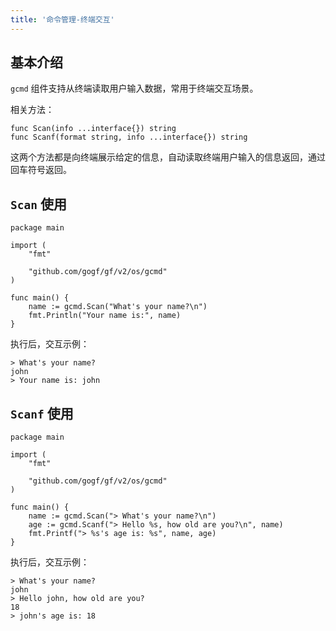 ```yaml
---
title: '命令管理-终端交互'
---
```


## 基本介绍

`gcmd` 组件支持从终端读取用户输入数据，常用于终端交互场景。

相关方法：

```
func Scan(info ...interface{}) string
func Scanf(format string, info ...interface{}) string
```

这两个方法都是向终端展示给定的信息，自动读取终端用户输入的信息返回，通过回车符号返回。

## `Scan` 使用

```
package main

import (
	"fmt"

	"github.com/gogf/gf/v2/os/gcmd"
)

func main() {
	name := gcmd.Scan("What's your name?\n")
	fmt.Println("Your name is:", name)
}
```

执行后，交互示例：

```
> What's your name?
john
> Your name is: john
```

## `Scanf` 使用

```
package main

import (
	"fmt"

	"github.com/gogf/gf/v2/os/gcmd"
)

func main() {
	name := gcmd.Scan("> What's your name?\n")
	age := gcmd.Scanf("> Hello %s, how old are you?\n", name)
	fmt.Printf("> %s's age is: %s", name, age)
}
```

执行后，交互示例：

```
> What's your name?
john
> Hello john, how old are you?
18
> john's age is: 18
```
